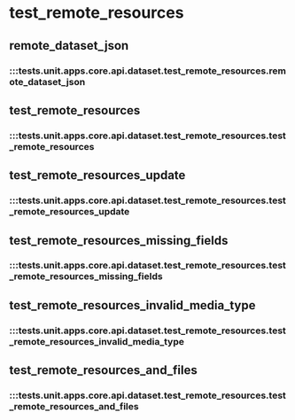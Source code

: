 # test_remote_resources

## remote_dataset_json

### :::tests.unit.apps.core.api.dataset.test_remote_resources.remote_dataset_json

## test_remote_resources

### :::tests.unit.apps.core.api.dataset.test_remote_resources.test_remote_resources

## test_remote_resources_update

### :::tests.unit.apps.core.api.dataset.test_remote_resources.test_remote_resources_update

## test_remote_resources_missing_fields

### :::tests.unit.apps.core.api.dataset.test_remote_resources.test_remote_resources_missing_fields

## test_remote_resources_invalid_media_type

### :::tests.unit.apps.core.api.dataset.test_remote_resources.test_remote_resources_invalid_media_type

## test_remote_resources_and_files

### :::tests.unit.apps.core.api.dataset.test_remote_resources.test_remote_resources_and_files

